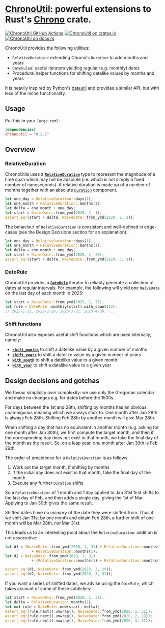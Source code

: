 # [ChronoUtil][docsrs]: powerful extensions to Rust's [Chrono](https://github.com/chronotope/chrono) crate.

[![ChronoUtil GitHub Actions][gh-image]][gh-checks]
[![ChronoUtil on crates.io][cratesio-image]][cratesio]
[![ChronoUtil on docs.rs][docsrs-image]][docsrs]

[gh-image]: https://github.com/olliemath/chronoutil/workflows/test/badge.svg
[gh-checks]: https://github.com/olliemath/chronoutil/actions?query=workflow%3Atest
[cratesio-image]: https://img.shields.io/crates/v/chronoutil.svg
[cratesio]: https://crates.io/crates/chronoutil
[docsrs-image]: https://docs.rs/chronoutil/badge.svg
[docsrs]: https://docs.rs/chronoutil

ChronoUtil provides the following utilities:

- `RelativeDuration`: extending Chrono's `Duration` to add months and years
- `DateRule`s: useful iterators yielding regular (e.g. monthly) dates
- Procedural helper functions for shifting datelike values by months and years

It is heavily inspired by Python's [dateutil](https://github.com/dateutil/dateutil)
and provides a similar API, but with less of the niche functionality.

## Usage

Put this in your `Cargo.toml`:

```toml
[dependencies]
chronoutil = "0.2.1"
```

## Overview

### RelativeDuration

ChronoUtils uses a [**`RelativeDuration`**](https://docs.rs/chronoutil/0.2.1/chronoutil/relative_duration/struct.RelativeDuration.html) type to represent the magnitude of a time span
which may not be absolute (i.e. which is not simply a fixed number of nanoseconds).
A relative duration is made up of a number of months together with an absolute [`Duration`]()
component.

```rust
let one_day = RelativeDuration::days(1);
let one_month = RelativeDuration::months(1);
let delta = one_month + one_day;
let start = NaiveDate::from_ymd(2020, 1, 1);
assert_eq!(start + delta, NaiveDate::from_ymd(2020, 2, 2));
```

The behaviour of `RelativeDuration` is consistent and well-defined in edge-cases
(see the Design Decisions section for an explanation):

```rust
let one_day = RelativeDuration::days(1);
let one_month = RelativeDuration::months(1);
let delta = one_month + one_day;
let start = NaiveDate::from_ymd(2020, 1, 30);
assert_eq!(start + delta, NaiveDate::from_ymd(2020, 3, 1));
```

### DateRule

ChronoUtil provides a
[**`DateRule`**](https://docs.rs/chronoutil/0.2.1/chronoutil/rule/struct.DateRule.html)
iterator to reliably generate a collection of dates at regular intervals.
For example, the following will yield one `NaiveDate` on the last day of each
month in 2025:

```rust
let start = NaiveDate::from_ymd(2025, 1, 31);
let rule = DateRule::monthly(start).with_count(12);
// 2025-1-31, 2025-2-28, 2025-3-31, 2025-4-30, ...
```

### Shift functions

ChronoUtil also exposes useful shift functions which are used internally, namely:

- [**`shift_months`**](https://docs.rs/chronoutil/0.2.1/chronoutil/delta/fn.shift_months.html) to shift a datelike value by a given number of months
- [**`shift_years`**](https://docs.rs/chronoutil/0.2.1/chronoutil/delta/fn.shift_years.html) to shift a datelike value by a given number of years
- [**`with_month`**](https://docs.rs/chronoutil/0.2.1/chronoutil/delta/fn.with_month.html) to shift a datelike value to a given month
- [**`with_year`**](https://docs.rs/chronoutil/0.2.1/chronoutil/delta/fn.with_year.html) to shift a datelike value to a given year

## Design decisions and gotchas

We favour simplicity over complexity: we use only the Gregorian calendar and
make no changes e.g. for dates before the 1500s.

For days between the 1st and 28th, shifting by months has an obvious
unambiguous meaning which we always stick to. One month after Jan 28th is
always Feb 28th. Shifting Feb 28th by another month will give Mar 28th.

When shifting a day that has no equivalent in another month (e.g. asking
for one month after Jan 30th), we first compute the target month, and then if
the corresponding day does not exist in that month, we take the final day of the
month as the result. So, on a leap year, one month after Jan 30th is Feb 29th.

The order of precidence for a `RelativeDuration` is as follows:

1.  Work out the target month, if shifting by months
2.  If the initial day does not exist in that month, take the final day of the month
3.  Execute any further `Duration` shifts

So a `RelativeDuration` of 1 month and 1 day applied to Jan 31st first shifts to the
last day of Feb, and then adds a single day, giving the 1st of Mar. Applying to Jan 30th
gives the same result.

Shifted dates have no _memory_ of the date they were shifted from. Thus if we shift
Jan 31st by one month and obtain Feb 28th, a further shift of one month will be Mar 28th,
_not_ Mar 31st.

This leads us to an interesting point about the `RelativeDuration`: addition is not
_associative_:

```rust
let d1 = (NaiveDate::from_ymd(2020, 1, 31) + RelativeDuration::months(1))
            + RelativeDuration::months(1);
let d2 = NaiveDate::from_ymd(2020, 1, 31)
            + (RelativeDuration::months(1) + RelativeDuration::months(1));

assert_eq!(d1, NaiveDate::from_ymd(2020, 3, 29));
assert_eq!(d2, NaiveDate::from_ymd(2020, 3, 31));
```

If you want a series of shifted dates, we advise using the `DateRule`, which takes
account of some of these subtleties:
```rust
let start = NaiveDate::from_ymd(2020, 1, 31);
let delta = RelativeDuration::months(1);
let mut rule = DateRule::new(start, delta);
assert_eq!(rule.next().unwrap(), NaiveDate::from_ymd(2020, 1, 31));
assert_eq!(rule.next().unwrap(), NaiveDate::from_ymd(2020, 2, 29));
assert_eq!(rule.next().unwrap(), NaiveDate::from_ymd(2020, 3, 31));
```
